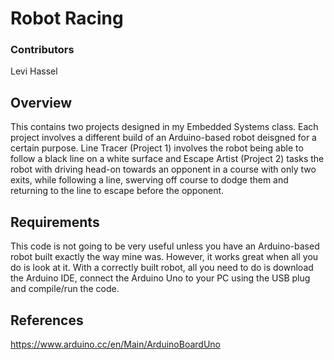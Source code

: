 # Robot Racing

### Contributors
Levi Hassel

## Overview
This contains two projects designed in my Embedded Systems class. Each project involves a different build of an Arduino-based robot deisgned for a certain purpose. Line Tracer (Project 1) involves the robot being able to follow a black line on a white surface and Escape Artist (Project 2) tasks the robot with driving head-on towards an opponent in a course with only two exits, while following a line, swerving off course to dodge them and returning to the line to escape before the opponent.

## Requirements
This code is not going to be very useful unless you have an Arduino-based robot built exactly the way mine was. However, it works great when all you do is look at it. With a correctly built robot, all you need to do is download the Arduino IDE, connect the Arduino Uno to your PC using the USB plug and compile/run the code.

## References
https://www.arduino.cc/en/Main/ArduinoBoardUno
